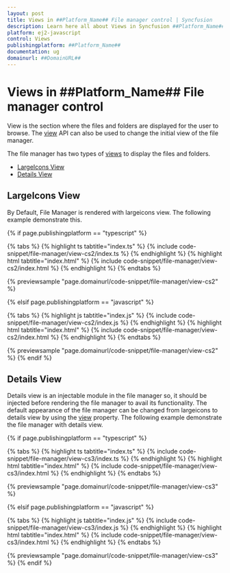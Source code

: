 ```yaml
---
layout: post
title: Views in ##Platform_Name## File manager control | Syncfusion
description: Learn here all about Views in Syncfusion ##Platform_Name## File manager control of Syncfusion Essential JS 2 and more.
platform: ej2-javascript
control: Views 
publishingplatform: ##Platform_Name##
documentation: ug
domainurl: ##DomainURL##
---
```


# Views in ##Platform_Name## File manager control

View is the section where the files and folders are displayed for the user to browse. The [view](../api/file-manager/#view) API can also be used to change the initial view of the file manager.

 The file manager has two types of [views](../api/file-manager/#view) to display the files and folders.

* [LargeIcons View](#largeicons-view)
* [Details View](#details-view)

## LargeIcons View

By Default, File Manager is rendered with largeicons view. The following example demonstrate this.

{% if page.publishingplatform == "typescript" %}

 {% tabs %}
{% highlight ts tabtitle="index.ts" %}
{% include code-snippet/file-manager/view-cs2/index.ts %}
{% endhighlight %}
{% highlight html tabtitle="index.html" %}
{% include code-snippet/file-manager/view-cs2/index.html %}
{% endhighlight %}
{% endtabs %}
        
{% previewsample "page.domainurl/code-snippet/file-manager/view-cs2" %}

{% elsif page.publishingplatform == "javascript" %}

{% tabs %}
{% highlight js tabtitle="index.js" %}
{% include code-snippet/file-manager/view-cs2/index.js %}
{% endhighlight %}
{% highlight html tabtitle="index.html" %}
{% include code-snippet/file-manager/view-cs2/index.html %}
{% endhighlight %}
{% endtabs %}

{% previewsample "page.domainurl/code-snippet/file-manager/view-cs2" %}
{% endif %}

## Details View

Details view is an injectable module in the file manager so, it should be injected before rendering the file manager to avail its functionality. The default appearance of the file manager can be changed from largeicons to details view by using the [view](../api/file-manager/#view) property. The following example demonstrate the file manager with details view.

{% if page.publishingplatform == "typescript" %}

 {% tabs %}
{% highlight ts tabtitle="index.ts" %}
{% include code-snippet/file-manager/view-cs3/index.ts %}
{% endhighlight %}
{% highlight html tabtitle="index.html" %}
{% include code-snippet/file-manager/view-cs3/index.html %}
{% endhighlight %}
{% endtabs %}
        
{% previewsample "page.domainurl/code-snippet/file-manager/view-cs3" %}

{% elsif page.publishingplatform == "javascript" %}

{% tabs %}
{% highlight js tabtitle="index.js" %}
{% include code-snippet/file-manager/view-cs3/index.js %}
{% endhighlight %}
{% highlight html tabtitle="index.html" %}
{% include code-snippet/file-manager/view-cs3/index.html %}
{% endhighlight %}
{% endtabs %}

{% previewsample "page.domainurl/code-snippet/file-manager/view-cs3" %}
{% endif %}